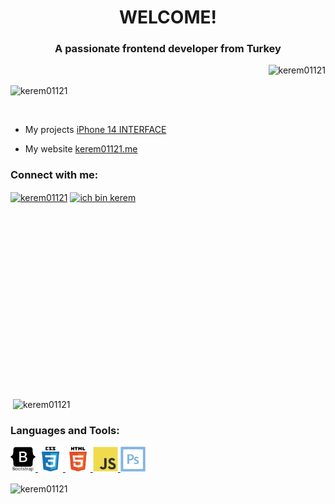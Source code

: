<h1 align="center">WELCOME!</h1>
<h3 align="center">A passionate frontend developer from Turkey</h3>

<p align="right"> <img src="https://komarev.com/ghpvc/?username=kerem01121&label=Profile%20views&color=0e75b6&style=flat" alt="kerem01121" /> </p>
<p><img align="center" src="https://github-readme-stats.vercel.app/api/top-langs?username=kerem01121&show_icons=true&locale=en&layout=compact" alt="kerem01121" /></p>


<p align="left"> <a href="https://twitter.com/" target="blank"><img src="https://img.shields.io/twitter/follow/?logo=twitter&style=for-the-badge" alt="" /></a> </p>

-  My projects [iPhone 14 INTERFACE](https://github.com/kerem01121/HTML-iPhone-14-Dynamic-Island-and-Interface-)

- My website [kerem01121.me](kerem01121.me)

<h3 align="left">Connect with me:</h3>
<p align="left">
<a href="https://instagram.com/kerem01121" target="blank"><img align="center" src="https://raw.githubusercontent.com/rahuldkjain/github-profile-readme-generator/master/src/images/icons/Social/instagram.svg" alt="kerem01121" height="30" width="40" /></a>
<a href="https://www.youtube.com/c/ich bin kerem" target="blank"><img align="center" src="https://raw.githubusercontent.com/rahuldkjain/github-profile-readme-generator/master/src/images/icons/Social/youtube.svg" alt="ich bin kerem" height="30" width="40" /></a>
</p>
<p>&nbsp;<img align="center" style="margin-top:300px;display:inline-block;" src="https://github-readme-stats.vercel.app/api?username=kerem01121&show_icons=true&locale=en" alt="kerem01121" /></p>
<h3 align="left">Languages and Tools:</h3>
<p align="left"> <a href="https://getbootstrap.com" target="_blank" rel="noreferrer"> <img src="https://raw.githubusercontent.com/devicons/devicon/master/icons/bootstrap/bootstrap-plain-wordmark.svg" alt="bootstrap" width="40" height="40"/> </a> <a href="https://www.w3schools.com/css/" target="_blank" rel="noreferrer"> <img src="https://raw.githubusercontent.com/devicons/devicon/master/icons/css3/css3-original-wordmark.svg" alt="css3" width="40" height="40"/> </a> <a href="https://www.w3.org/html/" target="_blank" rel="noreferrer"> <img src="https://raw.githubusercontent.com/devicons/devicon/master/icons/html5/html5-original-wordmark.svg" alt="html5" width="40" height="40"/> </a> <a href="https://developer.mozilla.org/en-US/docs/Web/JavaScript" target="_blank" rel="noreferrer"> <img src="https://raw.githubusercontent.com/devicons/devicon/master/icons/javascript/javascript-original.svg" alt="javascript" width="40" height="40"/> </a> <a href="https://www.photoshop.com/en" target="_blank" rel="noreferrer"> <img src="https://raw.githubusercontent.com/devicons/devicon/master/icons/photoshop/photoshop-line.svg" alt="photoshop" width="40" height="40"/> </a> </p>




<p><img align="center" src="https://github-readme-streak-stats.herokuapp.com/?user=kerem01121&" alt="kerem01121" /></p>
